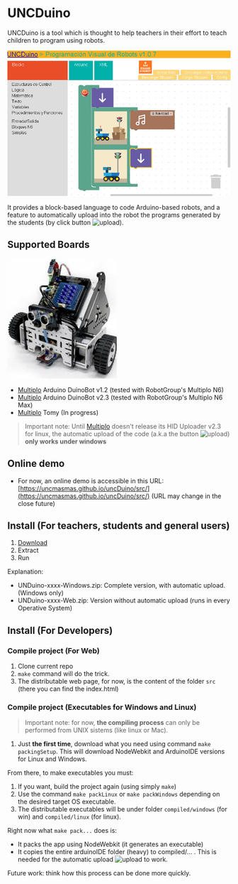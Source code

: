 # UNCDuino

UNCDuino is a tool which is thought to help teachers in their effort to teach children to program using robots.

![appPreview](resources/appPreview.png)

It provides a block-based language to code Arduino-based robots, and a feature to automatically upload into the robot the programs generated by the students (by click button ![upload](src/media/images/enviar.png)).

## Supported Boards

![multiploN6](resources/MultiploN6.jpg)

* [Multiplo](http://multiplo.org) Arduino DuinoBot v1.2 (tested with RobotGroup's Multiplo N6)
* [Multiplo](http://multiplo.org) Arduino DuinoBot v2.3 (tested with RobotGroup's Multiplo N6 Max)
* [Multiplo](http://multiplo.org) Tomy (In progress)

> Important note: Until [Multiplo](http://multiplo.org) doesn't release its HID Uploader v2.3 for linux, the automatic upload of the code (a.k.a the button ![upload](src/media/images/enviar.png)) **only works under windows**

## Online demo

* For now, an online demo is accessible in this URL: [https://uncmasmas.github.io/uncDuino/src/](https://uncmasmas.github.io/uncDuino/src/) (URL may change in the close future)

## Install (For teachers, students and general users)

1. [Download](https://github.com/uncmasmas/uncDuino/releases)
1. Extract
1. Run

Explanation:

* UNDuino-xxxx-Windows.zip: Complete version, with automatic upload. (Windows only)
* UNDuino-xxxx-Web.zip: Version without automatic upload (runs in every Operative System)

## Install (For Developers)

### Compile project (For Web)

1. Clone current repo
1. `make` command will do the trick.
1. The distributable web page, for now, is the content of the folder `src` (there you can find the index.html)

### Compile project (Executables for Windows and Linux)

> Important note: for now, **the compiling process** can only be performed from UNIX sistems (like linux or Mac).

1. Just **the first time**, download what you need using command `make packingSetup`. This will download NodeWebkit and ArduinoIDE versions for Linux and Windows.

From there, to make executables you must:

1. If you want, build the project again (using simply `make`)
1. Use the command `make packLinux` or `make packWindows` depending on the desired target OS executable.
1. The distributable executables will be under folder `compiled/windows` (for win) and `compiled/linux` (for linux).

Right now what `make pack...` does is:

* It packs the app using NodeWebkit (it generates an executable)
* It copies the entire arduinoIDE folder (heavy) to compiled/... . This is needed for the automatic upload ![upload](src/media/images/enviar.png) to work.

Future work: think how this process can be done more quickly.
